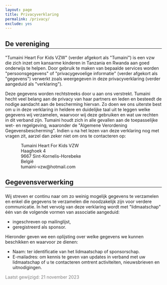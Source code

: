 ```yaml
---
layout: page
title: Privacyverklaring
permalink: /privacy/
exclude: yes
---
```


<style>
    hr {
        margin-top: -15px;
        margin-bottom: 20px;
    }
</style>

## De vereniging
---

"Tumaini Heart For Kids VZW" (verder afgekort als "Tumaini") is een vzw die zich inzet om kansarme kinderen in Tanzania en Rwanda aan goed onderwijs te helpen. Door gebruik te maken van bepaalde services worden "persoonsgegevens" of "privacygevoelige informatie" (verder afgekort als "gegevens") verwerkt zoals weergegeven in deze privacyverklaring (verder aangeduid als "verklaring").

Deze gegevens worden rechtstreeks door u aan ons verstrekt. Tumaini hecht veel belang aan de privacy van haar partners en leden en besteedt de nodige aandacht aan de bescherming hiervan. Zo doen we ons uiterste best om u in deze verklaring in heldere en duidelijke taal uit te leggen welke gegevens wij verzamelen, waarvoor wij deze gebruiken en wat uw rechten in dit verband zijn. Tumaini houdt zich in alle gevallen aan de toepasselijke wet- en regelgeving, waaronder de "Algemene Verordening Gegevensbescherming". Indien u na het lezen van deze verklaring nog met vragen zit, aarzel dan zeker niet om ons te contacteren op:

<div style = "padding-left: 10%; margin-bottom: 5%">
    Tumaini Heart For Kids VZW<br>
    Haaghoek 4<br>
    9667 Sint-Kornelis-Horebeke<br>
    België<br>
    tumaini-vzw@hotmail.com<br>
</div>

## Gegevensverwerking
---

Wij streven er continu naar om zo weinig mogelijk gegevens te verzamelen en enkel die gegevens te verzamelen die noodzakelijk zijn voor verdere communicatie. In het vervolg van deze verklaring wordt met "lidmaatschap" één van de volgende vormen van associatie aangeduid: 
* ingeschreven op mailinglijst, 
* geregistreerd als sponsor.

Hieronder geven we een oplijsting over welke gegevens we kunnen beschikken en waarvoor ze dienen:
* Naam: ter identificatie van het lidmaatschap of sponsorschap.
* E-mailadres: om kennis te geven van updates in verband met uw lidmaatschap of u te contacteren omtrent activiteiten, nieuwsbrieven en uitnodigingen.

<div style = "color: gray">
    Laatst gewijzigd: 21 november 2023
</div>